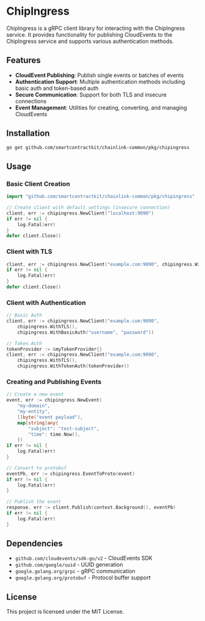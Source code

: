 # ChipIngress

ChipIngress is a gRPC client library for interacting with the ChipIngress service. It provides functionality for publishing CloudEvents to the ChipIngress service and supports various authentication methods.

## Features

- **CloudEvent Publishing**: Publish single events or batches of events
- **Authentication Support**: Multiple authentication methods including basic auth and token-based auth
- **Secure Communication**: Support for both TLS and insecure connections
- **Event Management**: Utilities for creating, converting, and managing CloudEvents

## Installation

```bash
go get github.com/smartcontractkit/chainlink-common/pkg/chipingress
```

## Usage

### Basic Client Creation

```go
import "github.com/smartcontractkit/chainlink-common/pkg/chipingress"

// Create client with default settings (insecure connection)
client, err := chipingress.NewClient("localhost:9090")
if err != nil {
    log.Fatal(err)
}
defer client.Close()
```

### Client with TLS

```go
client, err := chipingress.NewClient("example.com:9090", chipingress.WithTLS())
if err != nil {
    log.Fatal(err)
}
defer client.Close()
```

### Client with Authentication

```go
// Basic Auth
client, err := chipingress.NewClient("example.com:9090", 
    chipingress.WithTLS(),
    chipingress.WithBasicAuth("username", "password"))

// Token Auth
tokenProvider := &myTokenProvider{}
client, err := chipingress.NewClient("example.com:9090", 
    chipingress.WithTLS(),
    chipingress.WithTokenAuth(tokenProvider))
```

### Creating and Publishing Events

```go
// Create a new event
event, err := chipingress.NewEvent(
    "my-domain", 
    "my-entity", 
    []byte("event payload"),
    map[string]any{
        "subject": "test-subject",
        "time": time.Now(),
    })
if err != nil {
    log.Fatal(err)
}

// Convert to protobuf
eventPb, err := chipingress.EventToProto(event)
if err != nil {
    log.Fatal(err)
}

// Publish the event
response, err := client.Publish(context.Background(), eventPb)
if err != nil {
    log.Fatal(err)
}
```

## Dependencies

- `github.com/cloudevents/sdk-go/v2` - CloudEvents SDK
- `github.com/google/uuid` - UUID generation
- `google.golang.org/grpc` - gRPC communication
- `google.golang.org/protobuf` - Protocol buffer support

## License

This project is licensed under the MIT License.
